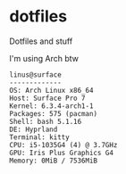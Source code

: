# dotfiles
Dotfiles and stuff

I'm using Arch btw

```
linus@surface 
------------- 
OS: Arch Linux x86_64 
Host: Surface Pro 7 
Kernel: 6.3.4-arch1-1 
Packages: 575 (pacman) 
Shell: bash 5.1.16
DE: Hyprland 
Terminal: kitty 
CPU: i5-1035G4 (4) @ 3.7GHz 
GPU: Iris Plus Graphics G4 
Memory: 0MiB / 7536MiB 
```
